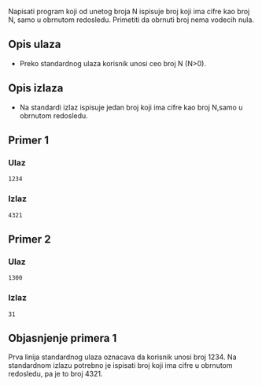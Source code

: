 
Napisati program koji od unetog broja N ispisuje broj koji ima cifre kao broj N, samo u obrnutom redosledu. Primetiti da obrnuti broj nema vodecih nula.

## Opis ulaza

  - Preko standardnog ulaza korisnik unosi ceo broj N (N>0).

## Opis izlaza

  - Na standardi izlaz ispisuje jedan broj koji ima cifre kao broj N,samo u obrnutom redosledu.

## Primer 1

### Ulaz

~~~
1234
~~~

### Izlaz

~~~
4321
~~~

## Primer 2

### Ulaz

~~~
1300
~~~

### Izlaz

~~~
31
~~~

## Objasnjenje primera 1

Prva linija standardnog ulaza oznacava da korisnik unosi broj 1234. Na standardnom izlazu potrebno je ispisati broj koji ima cifre u obrnutom redosledu, pa je to broj 4321.  
